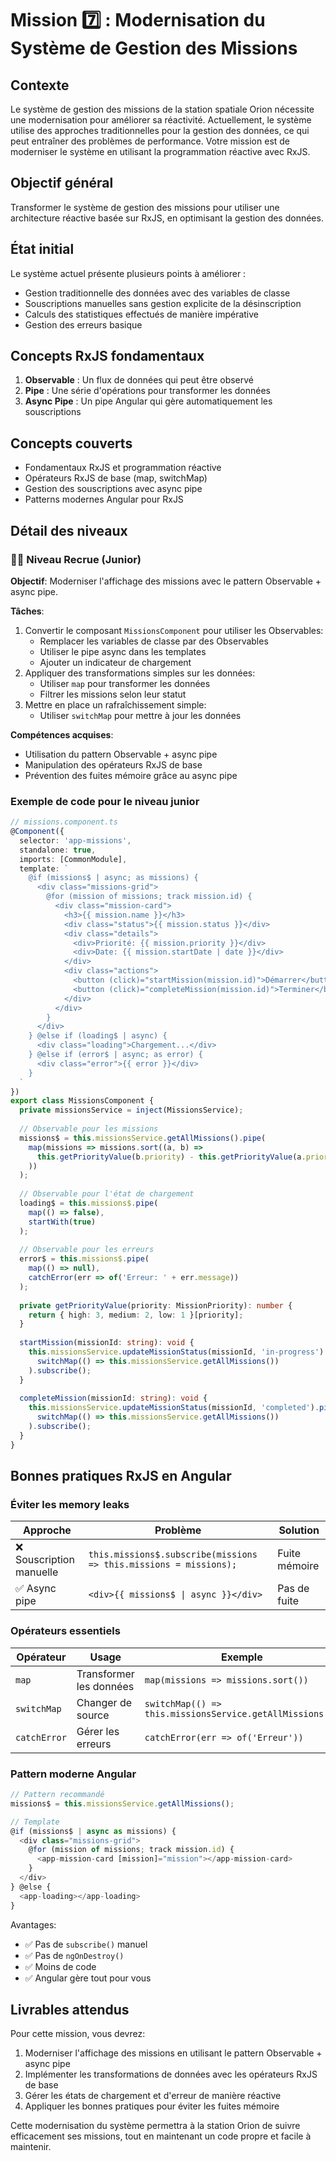 # Mission 7️⃣ : Modernisation du Système de Gestion des Missions

## Contexte
Le système de gestion des missions de la station spatiale Orion nécessite une modernisation pour améliorer sa réactivité. Actuellement, le système utilise des approches traditionnelles pour la gestion des données, ce qui peut entraîner des problèmes de performance. Votre mission est de moderniser le système en utilisant la programmation réactive avec RxJS.

## Objectif général
Transformer le système de gestion des missions pour utiliser une architecture réactive basée sur RxJS, en optimisant la gestion des données.

## État initial
Le système actuel présente plusieurs points à améliorer :
- Gestion traditionnelle des données avec des variables de classe
- Souscriptions manuelles sans gestion explicite de la désinscription
- Calculs des statistiques effectués de manière impérative
- Gestion des erreurs basique

## Concepts RxJS fondamentaux

1. **Observable** : Un flux de données qui peut être observé
2. **Pipe** : Une série d'opérations pour transformer les données
3. **Async Pipe** : Un pipe Angular qui gère automatiquement les souscriptions

## Concepts couverts
- Fondamentaux RxJS et programmation réactive
- Opérateurs RxJS de base (map, switchMap)
- Gestion des souscriptions avec async pipe
- Patterns modernes Angular pour RxJS

## Détail des niveaux

### 👨‍🚀 Niveau Recrue (Junior)

**Objectif**: Moderniser l'affichage des missions avec le pattern Observable + async pipe.

**Tâches**:
1. Convertir le composant `MissionsComponent` pour utiliser les Observables:
   - Remplacer les variables de classe par des Observables
   - Utiliser le pipe async dans les templates
   - Ajouter un indicateur de chargement
2. Appliquer des transformations simples sur les données:
   - Utiliser `map` pour transformer les données
   - Filtrer les missions selon leur statut
3. Mettre en place un rafraîchissement simple:
   - Utiliser `switchMap` pour mettre à jour les données

**Compétences acquises**:
- Utilisation du pattern Observable + async pipe
- Manipulation des opérateurs RxJS de base
- Prévention des fuites mémoire grâce au async pipe

### Exemple de code pour le niveau junior

```typescript
// missions.component.ts
@Component({
  selector: 'app-missions',
  standalone: true,
  imports: [CommonModule],
  template: `
    @if (missions$ | async; as missions) {
      <div class="missions-grid">
        @for (mission of missions; track mission.id) {
          <div class="mission-card">
            <h3>{{ mission.name }}</h3>
            <div class="status">{{ mission.status }}</div>
            <div class="details">
              <div>Priorité: {{ mission.priority }}</div>
              <div>Date: {{ mission.startDate | date }}</div>
            </div>
            <div class="actions">
              <button (click)="startMission(mission.id)">Démarrer</button>
              <button (click)="completeMission(mission.id)">Terminer</button>
            </div>
          </div>
        }
      </div>
    } @else if (loading$ | async) {
      <div class="loading">Chargement...</div>
    } @else if (error$ | async; as error) {
      <div class="error">{{ error }}</div>
    }
  `
})
export class MissionsComponent {
  private missionsService = inject(MissionsService);
  
  // Observable pour les missions
  missions$ = this.missionsService.getAllMissions().pipe(
    map(missions => missions.sort((a, b) => 
      this.getPriorityValue(b.priority) - this.getPriorityValue(a.priority)
    ))
  );
  
  // Observable pour l'état de chargement
  loading$ = this.missions$.pipe(
    map(() => false),
    startWith(true)
  );
  
  // Observable pour les erreurs
  error$ = this.missions$.pipe(
    map(() => null),
    catchError(err => of('Erreur: ' + err.message))
  );
  
  private getPriorityValue(priority: MissionPriority): number {
    return { high: 3, medium: 2, low: 1 }[priority];
  }
  
  startMission(missionId: string): void {
    this.missionsService.updateMissionStatus(missionId, 'in-progress').pipe(
      switchMap(() => this.missionsService.getAllMissions())
    ).subscribe();
  }
  
  completeMission(missionId: string): void {
    this.missionsService.updateMissionStatus(missionId, 'completed').pipe(
      switchMap(() => this.missionsService.getAllMissions())
    ).subscribe();
  }
}
```

## Bonnes pratiques RxJS en Angular

### Éviter les memory leaks

| Approche | Problème | Solution |
|----------|----------|----------|
| ❌ Souscription manuelle | `this.missions$.subscribe(missions => this.missions = missions);` | Fuite mémoire |
| ✅ Async pipe | `<div>{{ missions$ \| async }}</div>` | Pas de fuite |

### Opérateurs essentiels

| Opérateur | Usage | Exemple |
|-----------|-------|---------|
| `map` | Transformer les données | `map(missions => missions.sort())` |
| `switchMap` | Changer de source | `switchMap(() => this.missionsService.getAllMissions())` |
| `catchError` | Gérer les erreurs | `catchError(err => of('Erreur'))` |

### Pattern moderne Angular

```typescript
// Pattern recommandé
missions$ = this.missionsService.getAllMissions();

// Template
@if (missions$ | async as missions) {
  <div class="missions-grid">
    @for (mission of missions; track mission.id) {
      <app-mission-card [mission]="mission"></app-mission-card>
    }
  </div>
} @else {
  <app-loading></app-loading>
}
```

Avantages:
- ✅ Pas de `subscribe()` manuel
- ✅ Pas de `ngOnDestroy()`
- ✅ Moins de code
- ✅ Angular gère tout pour vous

## Livrables attendus

Pour cette mission, vous devrez:

1. Moderniser l'affichage des missions en utilisant le pattern Observable + async pipe
2. Implémenter les transformations de données avec les opérateurs RxJS de base
3. Gérer les états de chargement et d'erreur de manière réactive
4. Appliquer les bonnes pratiques pour éviter les fuites mémoire

Cette modernisation du système permettra à la station Orion de suivre efficacement ses missions, tout en maintenant un code propre et facile à maintenir.